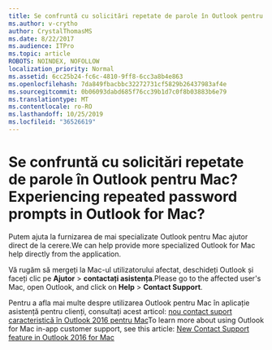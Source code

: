```yaml
---
title: Se confruntă cu solicitări repetate de parole în Outlook pentru Mac?
ms.author: v-crytho
author: CrystalThomasMS
ms.date: 8/22/2017
ms.audience: ITPro
ms.topic: article
ROBOTS: NOINDEX, NOFOLLOW
localization_priority: Normal
ms.assetid: 6cc25b24-fc6c-4810-9ff8-6cc3a8b4e863
ms.openlocfilehash: 7da849fbacbbc32272731cf5829b26437983af4e
ms.sourcegitcommit: 0b06093dabd685f76cc39b1d7c0f8b03883b6e79
ms.translationtype: MT
ms.contentlocale: ro-RO
ms.lasthandoff: 10/25/2019
ms.locfileid: "36526619"
---
```

# <a name="experiencing-repeated-password-prompts-in-outlook-for-mac"></a><span data-ttu-id="06336-102">Se confruntă cu solicitări repetate de parole în Outlook pentru Mac?</span><span class="sxs-lookup"><span data-stu-id="06336-102">Experiencing repeated password prompts in Outlook for Mac?</span></span>

<span data-ttu-id="06336-103">Putem ajuta la furnizarea de mai specializate Outlook pentru Mac ajutor direct de la cerere.</span><span class="sxs-lookup"><span data-stu-id="06336-103">We can help provide more specialized Outlook for Mac help directly from the application.</span></span>
  
<span data-ttu-id="06336-104">Vă rugăm să mergeți la Mac-ul utilizatorului afectat, deschideți Outlook și faceți clic pe **Ajutor** \> **contactați asistența**.</span><span class="sxs-lookup"><span data-stu-id="06336-104">Please go to the affected user's Mac, open Outlook, and click on **Help** \> **Contact Support**.</span></span>
  
<span data-ttu-id="06336-105">Pentru a afla mai multe despre utilizarea Outlook pentru Mac în aplicație asistență pentru clienți, consultați acest articol: [nou contact suport caracteristică în Outlook 2016 pentru Mac](https://answers.microsoft.com/msoffice/forum/msoffice_outlook-mso_mac-mso_mac2016/new-contact-support-feature-in-outlook-2016-for/d4fc21c4-25e2-4e10-b943-1fba6542b517.aspx)</span><span class="sxs-lookup"><span data-stu-id="06336-105">To learn more about using Outlook for Mac in-app customer support, see this article: [New Contact Support feature in Outlook 2016 for Mac](https://answers.microsoft.com/msoffice/forum/msoffice_outlook-mso_mac-mso_mac2016/new-contact-support-feature-in-outlook-2016-for/d4fc21c4-25e2-4e10-b943-1fba6542b517.aspx)</span></span>
  

